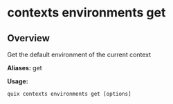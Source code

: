 # contexts environments get

## Overview

Get the default environment of the current context

**Aliases:** get

**Usage:**

```
quix contexts environments get [options]
```

